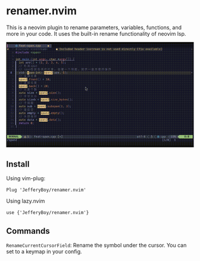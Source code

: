 # renamer.nvim

This is a neovim plugin to rename parameters, variables, functions, and more in your code. It uses the built-in rename functionality of neovim lsp.

![renamer](./assets/renamer.gif)

## Install

Using vim-plug:
```
Plug 'JefferyBoy/renamer.nvim'
```
Using lazy.nvim
```
use {'JefferyBoy/renamer.nvim'}
```

## Commands

`RenameCurrentCursorField`: Rename the symbol under the cursor. You can set to a keymap in your config.

